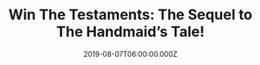 ---
campaign-uuid: "c-39aa45c5-1b38-4c68-8bff-7cfa56eb673d"
type: "Competition"
category: "Gifts"
date: "2019-08-07T06:00:00.000Z"
end-date: "2019-10-07T23:59:00.000Z"
disable-form: false
is_promoted: true
has_entry_page: true
title: "Win The Testaments: The Sequel to The Handmaid’s Tale!"
competition-description: "<p>If you can’t get enough of the award-winning TV adaptation\
  \ of The Handmaid’s Tale... we are giving away a copy of The Testaments: The Sequel\
  \ to The Handmaid's Tale where the acclaimed author Margaret Atwood answers the\
  \ questions that have tantalised readers for decades. The literary event of the\
  \ year.</p>\n<p>Click below for a chance to win.</p>\n"
hero-header: "Win The Testaments: The Sequel to The Handmaid’s Tale!"
terms-confirmation: "N/A"
banner-img: "https://assets.expresslyapp.com/asset-93102d4f-8201-49f8-8121-0d25ca4e2fda.jpg"
logo-left-href: "http://club.expressly.io"
logo-left-image: "https://assets.expresslyapp.com/asset-da681b65-f611-47f5-90df-41fa212b5bd3.jpg"
logo-left-title: "Expressly Club"
bg-image-hero: "https://assets.expresslyapp.com/asset-61066d70-0728-4e84-9142-9edb7311516f.jpg"
bg-image-first: "https://assets.expresslyapp.com/asset-a9d9052e-a0ca-4d94-871a-afe807712c71.jpg"
section1-content: "<p>Margaret Atwood’s sequel picks up the story 15 years after Offred\
  \ stepped into the unknown, with the explosive testaments of three female narrators\
  \ from Gilead.  She said: ‘Dear Readers: Everything you’ve ever asked me about Gilead\
  \ and its inner workings is the inspiration for this book. Well, almost everything!\
  \ The other inspiration is the world we’ve been living in.' Margaret Atwood.</p>\n\
  <p>Enter below for a chance to win!</p>\n"
entry-title: "Win The Testaments: The Sequel to The Handmaid’s Tale!"
entry-content: "<p>Enter the draw to win The Testaments: The Sequel to The Handmaid’\
  s Tale by completing the form below before 23:59 on the 7th of October 2019.</p>\n"
has-winner: false
prize-description: "The Testaments: The Sequel to The Handmaid’s Tale"
special-conditions: "Multiple entries are allowed up to one every day."
country-restrictions:
- "GB"
---